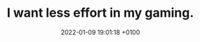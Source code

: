 ---
layout: post
title:  "I want less effort in my gaming."
date:   2022-01-09 19:01:18 +0100
categories: nostalgia games pokemon gbc
---